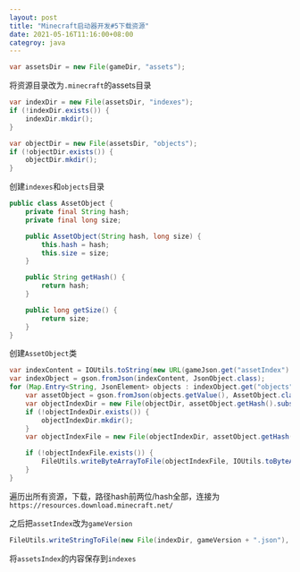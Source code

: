```yaml
---
layout: post
title: "Minecraft启动器开发#5下载资源"
date: 2021-05-16T11:16:00+08:00
categroy: java
---
```


```java
var assetsDir = new File(gameDir, "assets");
```

将资源目录改为`.minecraft`的assets目录

```java
var indexDir = new File(assetsDir, "indexes");
if (!indexDir.exists()) {
    indexDir.mkdir();
}

var objectDir = new File(assetsDir, "objects");
if (!objectDir.exists()) {
    objectDir.mkdir();
}
```

创建`indexes`和`objects`目录

```java
public class AssetObject {
    private final String hash;
    private final long size;

    public AssetObject(String hash, long size) {
        this.hash = hash;
        this.size = size;
    }

    public String getHash() {
        return hash;
    }

    public long getSize() {
        return size;
    }
}
```

创建`AssetObject`类

```java
var indexContent = IOUtils.toString(new URL(gameJson.get("assetIndex").getAsJsonObject().get("url").getAsString()), StandardCharsets.UTF_8);
var indexObject = gson.fromJson(indexContent, JsonObject.class);
for (Map.Entry<String, JsonElement> objects : indexObject.get("objects").getAsJsonObject().entrySet()) {
    var assetObject = gson.fromJson(objects.getValue(), AssetObject.class);
    var objectIndexDir = new File(objectDir, assetObject.getHash().substring(0, 2));
    if (!objectIndexDir.exists()) {
        objectIndexDir.mkdir();
    }
    var objectIndexFile = new File(objectIndexDir, assetObject.getHash());

    if (!objectIndexFile.exists()) {
        FileUtils.writeByteArrayToFile(objectIndexFile, IOUtils.toByteArray(new URL("https://resources.download.minecraft.net/" + assetObject.getHash().substring(0, 2) + "/" + assetObject.getHash())));
    }
}
```

遍历出所有资源，下载，路径hash前两位/hash全部，连接为`https://resources.download.minecraft.net/`

之后把`assetIndex`改为`gameVersion`

```java
FileUtils.writeStringToFile(new File(indexDir, gameVersion + ".json"), indexContent, StandardCharsets.UTF_8);
```

将`assetsIndex`的内容保存到`indexes`
